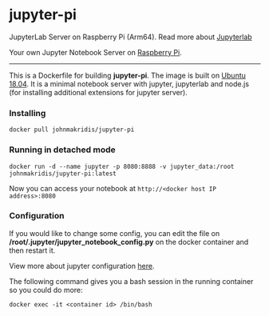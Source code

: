 # jupyter-pi
JupyterLab Server on Raspberry Pi (Arm64). 
Read more about [Jupyterlab](https://github.com/jupyterlab/jupyterlab)

Your own Jupyter Notebook Server on [Raspberry Pi](https://www.raspberrypi.org).

----------
This is a Dockerfile for building __jupyter-pi__. The image is built on [Ubuntu 18.04](http://blog.hypriot.com/). It is a minimal notebook server with jupyter, jupyterlab and node.js (for installing additional extensions for jupyter server).  


### Installing
    docker pull johnmakridis/jupyter-pi


### Running in detached mode
    docker run -d --name jupyter -p 8080:8888 -v jupyter_data:/root johnmakridis/jupyter-pi:latest 

Now you can access your notebook at `http://<docker host IP address>:8080`

### Configuration
If you would like to change some config, you can edit the file on **/root/.jupyter/jupyter_notebook_config.py** on the docker container and then restart it.

View more about jupyter configuration [here](https://jupyter-notebook.readthedocs.io/en/stable/config.html).



The following command gives you a bash session in the running container so you could do more:

    docker exec -it <container id> /bin/bash
